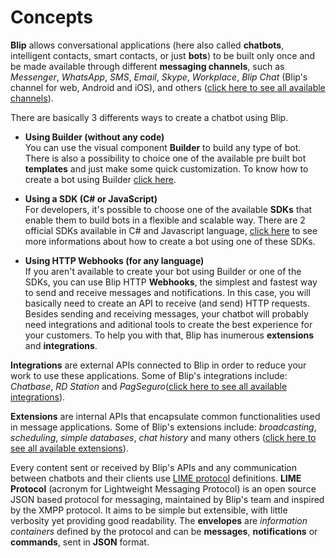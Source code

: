 # Concepts

**Blip** allows conversational applications (here also called **chatbots**, intelligent contacts, smart contacts, or just **bots**) to be built only once and be made available through different **messaging channels**, such as *Messenger*, *WhatsApp*, *SMS*, *Email*, *Skype*, *Workplace*, *Blip Chat* (Blip's channel for web, Android and iOS), and others ([click here to see all available channels](.#channels)).

There are basically 3 differents ways to create a chatbot using Blip.

- **Using Builder (without any code)** <br> You can use the visual component **Builder** to build any type of bot. There is also a possibility to choice one of the available pre built bot **templates** and just make some quick customization. To know how to create a bot using Builder [click here](#using-builder).

- **Using a SDK (C\# or JavaScript)**
<br/>For developers, it's possible to choose one of the available **SDKs** that enable them to build bots in a flexible and scalable way. There are 2 official SDKs available in C\# and Javascript language, [click here](#using-sdk-csharp) to see more informations about how to create a bot using one of these SDKs.

- **Using HTTP Webhooks (for any language)**
<br/>If you aren't available to create your bot using Builder or one of the SDKs, you can use Blip HTTP **Webhooks**, the simplest and fastest way to send and receive messages and notifications. In this case, you will basically need to create an API to receive (and send) HTTP requests.
<br/>Besides sending and receiving messages, your chatbot will probably need integrations and aditional tools to create the best experience for your customers. To help you with that, Blip has inumerous **extensions** and **integrations**.

**Integrations** are external APIs connected to Blip in order to reduce your work to use these applications. Some of Blip's integrations include: *Chatbase*, *RD Station* and *PagSeguro*([click here to see all available integrations](.#integrations)).

**Extensions** are internal APIs that encapsulate common functionalities used in message applications. Some of Blip's extensions include: *broadcasting*, *scheduling*, *simple databases*, *chat history* and many others ([click here to see all available extensions](.#extensions)).

Every content sent or received by Blip's APIs and any communication between chatbots and their clients use [LIME protocol](http://limeprotocol.org) definitions.
**LIME Protocol** (acronym for Lightweight Messaging Protocol) is an open source JSON based protocol for messaging, maintained by Blip's team and inspired by the XMPP protocol. It aims to be simple but extensible, with little verbosity yet providing good readability.
The **envelopes** are *information containers* defined by the protocol and can be **messages**, **notifications** or **commands**, sent in **JSON** format.